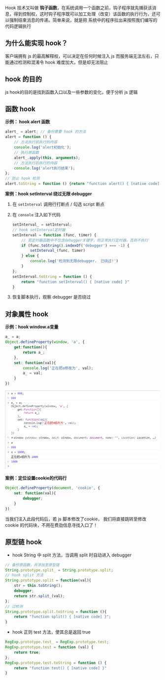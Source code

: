 Hook 技术又叫做 **钩子函数**，在系统调用一个函数之前，钩子程序就先捕获该消息，得到控制权，这时钩子程序既可以加工处理（改变）该函数的执行行为，还可以强制结束消息的传递。简单来说，就是把 系统中的程序拉出来按照我们编写的代码逻辑执行



## 为什么能实现 hook？

客户端拥有 js 的最高解释权，可以决定在任何时候注入 js 而服务端无法左右，只能通过检测和混淆令 hook 难度加大，但是却无法阻止



## hook 的目的

js hook的目的是找到函数入口以及一些参数的变化，便于分析 js 逻辑



## 函数 hook
**示例： hook alert 函数**

```javascript
alert_ = alert; // 备份需要 hook 的方法
alert = function () {
    // 方法执行前执行的内容
    console.log('alert初始化');
    // 执行原函数
    alert_.apply(this, arguments);
    // 方法执行后执行的内容
    console.log('alert执行结束');
};
// 防止 hook 检测
alert.toString = function () {return "function alert() { [native code] }"}
```



**案例：hook setInterval 绕过无限 debugger**

1. 在 `setInterval` 调用行打断点 / 勾选 script 断点

2. 在 `console` 注入如下代码

   ```javascript
   setInterval_ = setInterval;
   // hook setInterval定时器
   setInterval = function (func, timer) {
       // 若定时器函数中不包含debugger关键字，则正常执行定时器，否则不执行
       if (func.toString().indexOf('debugger') === -1) {
           setInterval_(func, timer)
       } else {
           console.log('检测到无限debugger， 已绕过!')
       }
   };
   setInterval.toString = function () {
       return "function setInterval() { [native code] }"
   }
   ```

3. 恢复脚本执行，观察 debugger 是否绕过



## 对象属性 hook

**示例：hook window.a变量**

```javascript
a_ = a;
Object.defineProperty(window, 'a', {
    get:function(){
        return a_;
    },
    set: function(val){
        console.log('正在把a修改为', val);
        a_ = val;
    }
})
```

![img][img@1]



**案例：定位设置cookie的代码行**

```javascript
Object.defineProperty(document, 'cookie', {
    set: function(val){
        debugger;
    }
})
```

当我们注入此段代码后，若 js 脚本修改了cookie， 我们将直接跳转至修改 cookie 的代码块，不用在费劲信息寻找入口了！



## 原型链 hook

- hook String 中 split 方法，当调用 split 时自动进入 debugger

```javascript
// 备份原函数，并添加至原型链
String.prototype.split_ = String.prototype.split;
// hook split 方法
String.prototype.split = function(val){
    str = this.toString();
    debugger;
    return str.split_(val);
};
// 过检测
String.prototype.split.toString = function (){
    return "function split() { [native code] }";
}
```



- hook 正则 test 方法，使其总是返回 true

```javascript
RegExp.prototype.test_ = RegExp.prototype.test;
RegExp.prototype.test = function (val) {
    return true;
};
RegExp.prototype.test.toString = function () {
    return "function test() { [native code] }"
}
```



[img@1]: ./hook对象.png































